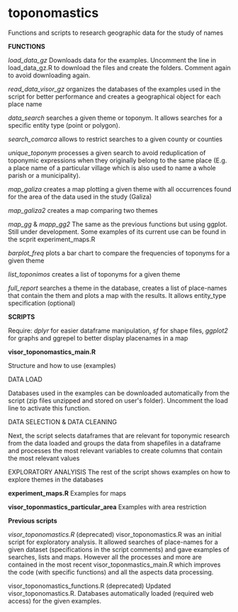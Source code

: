 # toponomastics
Functions and scripts to research geographic data for the study of names

**FUNCTIONS** 

*load_data_gz*
Downloads data for the examples. Uncomment the line in load_data_gz.R to download the files and create the folders. Comment again to avoid downloading again.

*read_data_visor_gz*
organizes the databases of the examples used in the script for better performance and creates a geographical object for each place name

*data_search*
searches a given theme or toponym. It allows searches for a specific entity type (point or polygon).

*search_comarca*
allows to restrict searches to a given county or counties

*unique_toponym*
processes a given search to avoid reduplication of toponymic expressions when they originally belong to the same place (E.g. a place name of a particular village which is also used to name a whole parish or a municipality).

*map_galiza*
creates a map plotting a given theme with all occurrences found for the area of the data used in the study (Galiza)

*map_galiza2*
creates a map comparing two themes 

*map_gg* & *mapp_gg2*
The same as the previous functions but using ggplot. Still under development. Some examples of its current use can be found in the scprit experiment_maps.R

*barplot_freq* 
plots a bar chart to compare the frequencies of toponyms for a given theme

*list_toponimos*
creates a list of toponyms for a given theme

*full_report*
searches a theme in the database, creates a list of place-names that contain the them and plots a map with the results. It allows entity_type specification (optional)


**SCRIPTS**

Require:
*dplyr* for easier dataframe manipulation, *sf* for shape files, *ggplot2* for graphs and ggrepel to better display placenames in a map



**visor_toponomastics_main.R** 

Structure and how to use (examples)

DATA LOAD

Databases used in the examples can be downloaded automatically from the script (zip files unzipped and stored on user's folder). Uncomment the load line to activate this function.


DATA SELECTION & DATA CLEANING

Next, the script selects dataframes that are relevant for toponymic research from the data loaded and groups the data from shapefiles in a dataframe and processes the most relevant variables to create columns that contain the most relevant values

EXPLORATORY ANALYISIS
The rest of the script shows examples on how to explore themes in the databases


**experiment_maps.R**
Examples for maps

**visor_toponmastics_particular_area**
Examples with area restriction


**Previous scripts**

*visor_toponomastics.R* (deprecated) visor_toponomastics.R was an initial script for exploratory analysis. It allowed searches of place-names for a given dataset (specifications in the script comments) and gave examples of searches, lists and maps. However all the processes and more are contained in the most recent visor_toponmastics_main.R which improves the code (with specific functions) and all the aspects data processing. 

visor_toponomastics_functions.R (deprecated) Updated visor_toponomastics.R. Databases automatically loaded (required web access) for the given examples.

